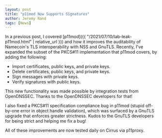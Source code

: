 ```yaml
---
layout: post
title: "p11mod Now Supports Signatures"
author: Jeremy Rand
tags: [News]
---
```


In a previous post, I covered [p11mod]({{ "/2021/07/10/lab-leak-p11mod.html" | relative_url }}) and how it improves the auditability of Namecoin's TLS interoperability with NSS and GnuTLS.  Recently, I've expanded the subset of the PKCS#11 implementation that p11mod covers, by adding the following:

* Import certificates, public keys, and private keys.
* Delete certificates, public keys, and private keys.
* Sign messages with private keys.
* Verify signatures with public keys.

This new functionality was made possible by integration tests from OpenDNSSEC.  Thanks to the OpenDNSSEC developers for that!

I also fixed a PKCS#11 specification compliance bug in p11mod (stupid off-by-one error in object handle validation), which was surfaced by a GnuTLS upgrade that enforces greater strictness.  Kudos to the GnuTLS developers for being strict and helping me fix a bug!

All of these improvements are now tested daily on Cirrus via p11proxy.
